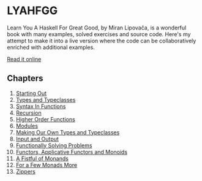 # LYAHFGG
Learn You A Haskell For Great Good, by Miran Lipovača, is a wonderful book with many examples, solved exercises and source code.
Here's my attempt to make it into a live version where the code can be collaboratively enriched with additional examples.

[Read it online](http://learnyouahaskell.com/chapters)

## Chapters
1. [Starting Out](01_starting-out.md)
2. [Types and Typeclasses](02_types-and-typeclasses.md)
3. [Syntax In Functions](03_syntax-in-functions.md)
4. [Recursion](04_recursion.md)
5. [Higher Order Functions](05_higher-order-functions.md)
6. [Modules](06_modules.md)
7. [Making Our Own Types and Typeclasses](07_making-our-own-types-and-typeclasses.md)
8. [Input and Output](08_input-and-output.md)
9. [Functionally Solving Problems](09_functionally-solving-problems.md)
10. [Functors, Applicative Functors and Monoids](10_functors-applicative-functors-and-monoids.md)
11. [A Fistful of Monands](11_a-fistful-of-monads.md)
12. [For a Few Monads More](12_for-a-few-monads-more.md)
13. [Zippers](13_zippers.md)

